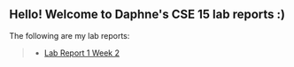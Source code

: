 Hello!
Welcome to Daphne's CSE 15 lab reports :)
---
The following are my lab reports:
> * [Lab Report 1 Week 2](lab-report-1-week-2.html)
